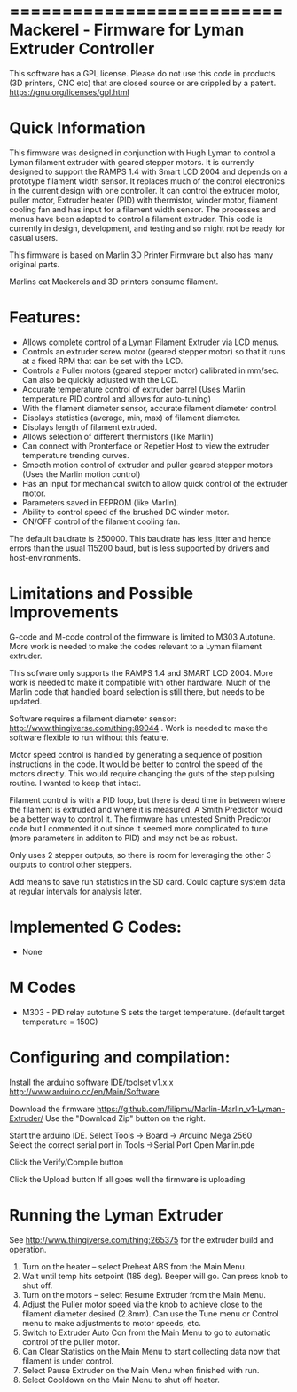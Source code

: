 ==========================
Mackerel - Firmware for Lyman Extruder Controller
==========================
This software has a GPL license.
Please do not use this code in products (3D printers, CNC etc) that are closed source or are crippled by a patent.
https://gnu.org/licenses/gpl.html


Quick Information
===================
This firmware was designed in conjunction with Hugh Lyman to control a Lyman filament extruder with geared stepper motors.  It is currently designed to support the RAMPS 1.4 with Smart LCD 2004 and depends on a prototype filament width sensor. It replaces much of the control electronics in the current design with one controller.  It can control the extruder motor, puller motor, Extruder heater (PID) with thermistor, winder motor, filament cooling fan and has input for a filament width sensor.  The processes and menus have been adapted to control a filament extruder.  This code is currently in design, development, and testing and so might not be ready for casual users.



This firmware is based on Marlin 3D Printer Firmware but also has many original parts.

Marlins eat Mackerels and 3D printers consume filament.


Features:
=========

*   Allows complete control of a Lyman Filament Extruder via LCD menus.
*   Controls an extruder screw motor (geared stepper motor) so that it runs at a fixed RPM that can be set with the LCD.
*   Controls a Puller motors (geared stepper motor) calibrated in mm/sec.  Can also be quickly adjusted with the LCD.
*   Accurate temperature control of extruder barrel (Uses Marlin temperature PID control and allows for auto-tuning)
*   With the filament diameter sensor, accurate filament diameter control.
*   Displays statistics (average, min, max) of filament diameter.
*   Displays length of filament extruded.
*   Allows selection of different thermistors (like Marlin)
*   Can connect with Pronterface or Repetier Host to view the extruder temperature trending curves.
*   Smooth motion control of extruder and puller geared stepper motors (Uses the Marlin motion control)
*   Has an input for mechanical switch to allow quick control of the extruder motor.
*   Parameters saved in EEPROM (like Marlin).
*   Ability to control speed of the brushed DC winder motor.
*   ON/OFF control of the filament cooling fan.

The default baudrate is 250000. This baudrate has less jitter and hence errors than the usual 115200 baud, but is less supported by drivers and host-environments.


Limitations and Possible Improvements
=====================================


G-code and M-code control of the firmware is limited to M303 Autotune.  More work is needed to make the codes relevant to a Lyman filament extruder.

This sofware only supports the RAMPS 1.4 and SMART LCD 2004.  More work is needed to make it compatible with other hardware.  Much of the Marlin code that handled board selection is still there, but needs to be updated.

Software requires a filament diameter sensor: http://www.thingiverse.com/thing:89044 .  Work is needed to make the software flexible to run without this feature.

Motor speed control is handled by generating a sequence of position instructions in the code.  It would be better to control the speed of the motors directly.  This would require changing the guts of the step pulsing routine.  I wanted to keep that intact.

Filament control is with a PID loop, but there is dead time in between where the filament is extruded and where it is measured.  A Smith Predictor would be a better way to control it.  The firmware has untested Smith Predictor code but I commented it out since it seemed more complicated to tune (more parameters in additon to PID) and may not be as robust.

Only uses 2 stepper outputs, so there is room for leveraging the other 3 outputs to control other steppers.

Add means to save run statistics in the SD card.  Could capture system data at regular intervals for analysis later.




Implemented G Codes:
====================

*  None

M Codes
=======

*  M303 - PID relay autotune S<temperature> sets the target temperature. (default target temperature = 150C)



Configuring and compilation:
============================

Install the arduino software IDE/toolset v1.x.x
   http://www.arduino.cc/en/Main/Software

Download the firmware
   https://github.com/filipmu/Marlin-Marlin_v1-Lyman-Extruder/
   Use the "Download Zip" button on the right.



Start the arduino IDE.
Select Tools -> Board -> Arduino Mega 2560    
Select the correct serial port in Tools ->Serial Port
Open Marlin.pde

Click the Verify/Compile button

Click the Upload button
If all goes well the firmware is uploading

Running the Lyman Extruder
==========================

See http://www.thingiverse.com/thing:265375 for the extruder build and operation.


1. Turn on the heater – select Preheat ABS from the Main Menu.
2. Wait until temp hits setpoint (185 deg).  Beeper will go.  Can press knob to shut off.
3. Turn on the motors – select  Resume Extruder from the Main Menu.
4. Adjust the Puller motor speed via the knob to achieve close to the filament diameter desired (2.8mm).  Can use the Tune menu or Control menu to make adjustments to motor speeds, etc.
5. Switch to Extruder Auto Con from the Main Menu to  go to automatic control of the puller motor.
6. Can Clear Statistics on the Main Menu to start collecting data now that filament is under control.
7. Select Pause Extruder on the Main Menu when finished with run.
8. Select Cooldown on the Main Menu to shut off heater.





